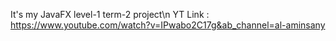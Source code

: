 It's my JavaFX level-1 term-2 project\n
YT Link : https://www.youtube.com/watch?v=IPwabo2C17g&ab_channel=al-aminsany
